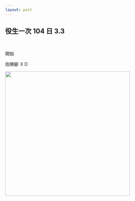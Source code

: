 ```yaml
---
layout: post
---
```


役生一次 104 日 3.3
---

<br>

開始

抱佛腳 ＸＤ

<img src="{{site.url}}/img/2015-02-14/gp1.png" height="400px">

<br>
